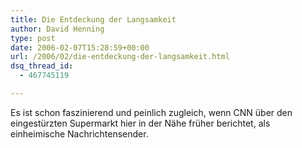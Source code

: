 ```yaml
---
title: Die Entdeckung der Langsamkeit
author: David Henning
type: post
date: 2006-02-07T15:28:59+00:00
url: /2006/02/die-entdeckung-der-langsamkeit.html
dsq_thread_id:
  - 467745119

---
```

Es ist schon faszinierend und peinlich zugleich, wenn CNN über den eingestürzten Supermarkt hier in der Nähe früher berichtet, als einheimische Nachrichtensender.
